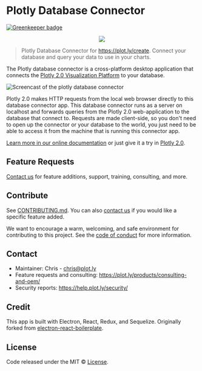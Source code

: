 # Plotly Database Connector

[![Greenkeeper badge](https://badges.greenkeeper.io/plotly/plotly-database-connector.svg)](https://greenkeeper.io/)
<p align="center">
<img src="https://raw.githubusercontent.com/plotly/plotly-database-connector/master/app/app.ico">
</p>

> Plotly Database Connector for https://plot.ly/create. Connect your database and query your data to use in your charts.

The Plotly database connector is a cross-platform desktop application that connects the [Plotly 2.0 Visualization Platform](https://plot.ly/create) to your database.

![Screencast of the plotly database connector](http://g.recordit.co/LqhQcEcwti.gif)

Plotly 2.0 makes HTTP requests from the local web browser directly to this database connector app. This database connector runs as a server on localhost and forwards queries from the Plotly 2.0 web-application to the database that connect to. Requests are made client-side, so you don't need to open up the connector or your database to the world, you just need to be able to access it from the machine that is running this connector app.

[Learn more in our online documentation](http://help.plot.ly/database-connectors/) or just give it a try in [Plotly 2.0](https://plot.ly/create/?upload=sql).

## Feature Requests

[Contact us](https://plot.ly/products/consulting-and-oem/) for feature additions, support, training, consulting, and more.

## Contribute

See [CONTRIBUTING.md](https://github.com/plotly/plotly-database-connector/blob/master/CONTRIBUTING.md).
You can also [contact us](https://plot.ly/products/consulting-and-oem/) if you would like a specific feature added.

We want to encourage a warm, welcoming, and safe environment for contributing to this project. See the [code of conduct](CODE_OF_CONDUCT.md) for more information.

## Contact

- Maintainer: Chris - chris@plot.ly
- Feature requests and consulting: https://plot.ly/products/consulting-and-oem/
- Security reports: https://help.plot.ly/security/

## Credit

This app is built with Electron, React, Redux, and Sequelize.
Originally forked from [electron-react-boilerplate](https://github.com/chentsulin/electron-react-boilerplate).

## License

Code released under the MIT © [License](https://github.com/plotly/plotly-sql-connector/blob/master/LICENSE).

